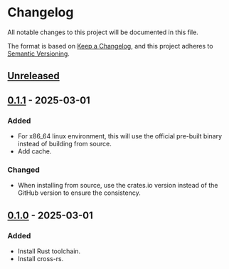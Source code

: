 # Changelog

All notable changes to this project will be documented in this file.

The format is based on [Keep a Changelog](https://keepachangelog.com/en/1.1.0/),
and this project adheres to [Semantic Versioning](https://semver.org/spec/v2.0.0.html).

## [Unreleased]

## [0.1.1] - 2025-03-01

### Added

- For x86_64 linux environment, this will use the official pre-built binary instead of building from source.
- Add cache.

### Changed

- When installing from source, use the crates.io version instead of the GitHub version to ensure the consistency.

## [0.1.0] - 2025-03-01

### Added

- Install Rust toolchain.
- Install cross-rs.

[unreleased]: https://github.com/DiscreteTom/setup-rust-cross/compare/v0.1.1...HEAD
[0.1.1]: https://github.com/DiscreteTom/setup-rust-cross/releases/tag/v0.1.1
[0.1.0]: https://github.com/DiscreteTom/setup-rust-cross/releases/tag/v0.1.0

